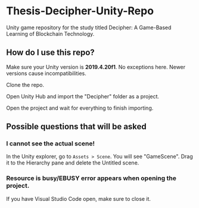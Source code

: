 # Thesis-Decipher-Unity-Repo

Unity game repository for the study titled Decipher: A Game-Based Learning of Blockchain Technology.

## How do I use this repo?

Make sure your Unity version is **2019.4.20f1**. No exceptions here. Newer versions cause incompatibilities.

Clone the repo.

Open Unity Hub and import the "Decipher" folder as a project.

Open the project and wait for everything to finish importing.

## Possible questions that will be asked

### I cannot see the actual scene!

In the Unity explorer, go to ``Assets > Scene``. You will see "GameScene". Drag it to the Hierarchy pane and delete the Untitled scene. 

### Resource is busy/EBUSY error appears when opening the project.

If you have Visual Studio Code open, make sure to close it.
